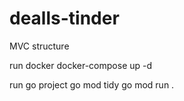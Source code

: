 # dealls-tinder
MVC structure

run docker
docker-compose up -d

run go project
go mod tidy
go mod run .